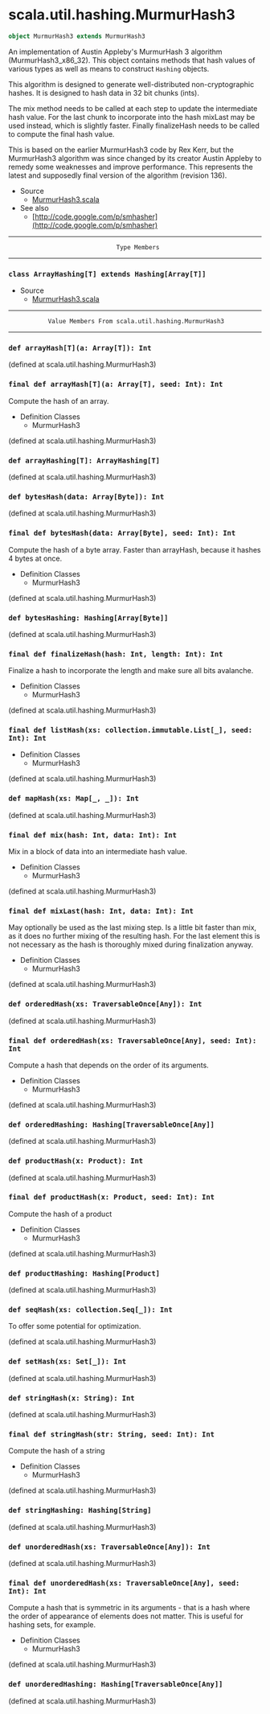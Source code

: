 
#                        scala.util.hashing.MurmurHash3                        #

```scala
object MurmurHash3 extends MurmurHash3
```

An implementation of Austin Appleby's MurmurHash 3 algorithm
(MurmurHash3_x86_32). This object contains methods that hash values of various
types as well as means to construct `Hashing` objects.

This algorithm is designed to generate well-distributed non-cryptographic
hashes. It is designed to hash data in 32 bit chunks (ints).

The mix method needs to be called at each step to update the intermediate hash
value. For the last chunk to incorporate into the hash mixLast may be used
instead, which is slightly faster. Finally finalizeHash needs to be called to
compute the final hash value.

This is based on the earlier MurmurHash3 code by Rex Kerr, but the MurmurHash3
algorithm was since changed by its creator Austin Appleby to remedy some
weaknesses and improve performance. This represents the latest and supposedly
final version of the algorithm (revision 136).

* Source
  * [MurmurHash3.scala](https://github.com/scala/scala/tree/6d09a1ba5f/src/library/scala/util/hashing/MurmurHash3.scala#L1)
* See also
  * [http://code.google.com/p/smhasher](http://code.google.com/p/smhasher)


--------------------------------------------------------------------------------
                                  Type Members
--------------------------------------------------------------------------------


### `class ArrayHashing[T] extends Hashing[Array[T]]`                        ###

* Source
  * [MurmurHash3.scala](https://github.com/scala/scala/tree/6d09a1ba5f/src/library/scala/util/hashing/MurmurHash3.scala#L1)


--------------------------------------------------------------------------------
               Value Members From scala.util.hashing.MurmurHash3
--------------------------------------------------------------------------------


### `def arrayHash[T](a: Array[T]): Int`                                     ###

(defined at scala.util.hashing.MurmurHash3)


### `final def arrayHash[T](a: Array[T], seed: Int): Int`                    ###

Compute the hash of an array.

* Definition Classes
  * MurmurHash3

(defined at scala.util.hashing.MurmurHash3)


### `def arrayHashing[T]: ArrayHashing[T]`                                   ###

(defined at scala.util.hashing.MurmurHash3)


### `def bytesHash(data: Array[Byte]): Int`                                  ###

(defined at scala.util.hashing.MurmurHash3)


### `final def bytesHash(data: Array[Byte], seed: Int): Int`                 ###

Compute the hash of a byte array. Faster than arrayHash, because it hashes 4
bytes at once.

* Definition Classes
  * MurmurHash3

(defined at scala.util.hashing.MurmurHash3)


### `def bytesHashing: Hashing[Array[Byte]]`                                 ###

(defined at scala.util.hashing.MurmurHash3)


### `final def finalizeHash(hash: Int, length: Int): Int`                    ###

Finalize a hash to incorporate the length and make sure all bits avalanche.

* Definition Classes
  * MurmurHash3

(defined at scala.util.hashing.MurmurHash3)


### `final def listHash(xs: collection.immutable.List[_], seed: Int): Int`   ###

* Definition Classes
  * MurmurHash3

(defined at scala.util.hashing.MurmurHash3)


### `def mapHash(xs: Map[_, _]): Int`                                        ###

(defined at scala.util.hashing.MurmurHash3)


### `final def mix(hash: Int, data: Int): Int`                               ###

Mix in a block of data into an intermediate hash value.

* Definition Classes
  * MurmurHash3

(defined at scala.util.hashing.MurmurHash3)


### `final def mixLast(hash: Int, data: Int): Int`                           ###

May optionally be used as the last mixing step. Is a little bit faster than mix,
as it does no further mixing of the resulting hash. For the last element this is
not necessary as the hash is thoroughly mixed during finalization anyway.

* Definition Classes
  * MurmurHash3

(defined at scala.util.hashing.MurmurHash3)


### `def orderedHash(xs: TraversableOnce[Any]): Int`                         ###

(defined at scala.util.hashing.MurmurHash3)


### `final def orderedHash(xs: TraversableOnce[Any], seed: Int): Int`        ###

Compute a hash that depends on the order of its arguments.

* Definition Classes
  * MurmurHash3

(defined at scala.util.hashing.MurmurHash3)


### `def orderedHashing: Hashing[TraversableOnce[Any]]`                      ###

(defined at scala.util.hashing.MurmurHash3)


### `def productHash(x: Product): Int`                                       ###

(defined at scala.util.hashing.MurmurHash3)


### `final def productHash(x: Product, seed: Int): Int`                      ###

Compute the hash of a product

* Definition Classes
  * MurmurHash3

(defined at scala.util.hashing.MurmurHash3)


### `def productHashing: Hashing[Product]`                                   ###

(defined at scala.util.hashing.MurmurHash3)


### `def seqHash(xs: collection.Seq[_]): Int`                                ###

To offer some potential for optimization.

(defined at scala.util.hashing.MurmurHash3)


### `def setHash(xs: Set[_]): Int`                                           ###

(defined at scala.util.hashing.MurmurHash3)


### `def stringHash(x: String): Int`                                         ###

(defined at scala.util.hashing.MurmurHash3)


### `final def stringHash(str: String, seed: Int): Int`                      ###

Compute the hash of a string

* Definition Classes
  * MurmurHash3

(defined at scala.util.hashing.MurmurHash3)


### `def stringHashing: Hashing[String]`                                     ###

(defined at scala.util.hashing.MurmurHash3)


### `def unorderedHash(xs: TraversableOnce[Any]): Int`                       ###

(defined at scala.util.hashing.MurmurHash3)


### `final def unorderedHash(xs: TraversableOnce[Any], seed: Int): Int`      ###

Compute a hash that is symmetric in its arguments - that is a hash where the
order of appearance of elements does not matter. This is useful for hashing
sets, for example.

* Definition Classes
  * MurmurHash3

(defined at scala.util.hashing.MurmurHash3)


### `def unorderedHashing: Hashing[TraversableOnce[Any]]`                    ###
(defined at scala.util.hashing.MurmurHash3)

